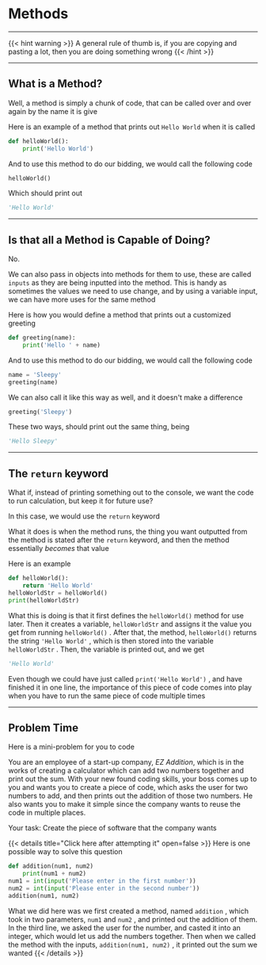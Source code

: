 # Methods

---

{{< hint warning >}}
A general rule of thumb is, if you are copying and pasting a lot, then you are doing something wrong
{{< /hint >}}

---

## What is a Method?

Well, a method is simply a chunk of code, that can be called over and over again by the name it is give

Here is an example of a method that prints out `Hello World` when it is called

``` python
def helloWorld():
    print('Hello World')
```

And to use this method to do our bidding, we would call the following code

``` python
helloWorld()
```

Which should print out

``` python
'Hello World'
```

---

## Is that all a Method is Capable of Doing?

No.

We can also pass in objects into methods for them to use, these are called `inputs` as they are being inputted into the method. This is handy as sometimes the values we need to use change, and by using a variable input, we can have more uses for the same method

Here is how you would define a method that prints out a customized greeting

``` python
def greeting(name):
    print('Hello ' + name)
```

And to use this method to do our bidding, we would call the following code

``` python
name = 'Sleepy'
greeting(name)
```

We can also call it like this way as well, and it doesn't make a difference

``` python
greeting('Sleepy')
```

These two ways, should print out the same thing, being

``` python
'Hello Sleepy'
```

---

## The `return` keyword

What if, instead of printing something out to the console, we want the code to run calculation, but keep it for future use?

In this case, we would use the `return` keyword

What it does is when the method runs, the thing you want outputted from the method is stated after the `return` keyword, and then the method essentially *becomes* that value

Here is an example

``` python
def helloWorld():
    return 'Hello World'
helloWorldStr = helloWorld()
print(helloWorldStr)
```

What this is doing is that it first defines the `helloWorld()` method for use later. Then it creates a variable, `helloWorldStr` and assigns it the value you get from running `helloWorld()` . After that, the method, `helloWorld()` returns the string `'Hello World'` , which is then stored into the variable `helloWorldStr` . Then, the variable is printed out, and we get

``` python
'Hello World'
```

Even though we could have just called `print('Hello World')` , and have finished it in one line, the importance of this piece of code comes into play when you have to run the same piece of code multiple times

---

## Problem Time

Here is a mini-problem for you to code

You are an employee of a start-up company, *EZ Addition*, which is in the works of creating a calculator which can add two numbers together and print out the sum. With your new found coding skills, your boss comes up to you and wants you to create a piece of code, which asks the user for two numbers to add, and then prints out the addition of those two numbers. He also wants you to make it simple since the company wants to reuse the code in multiple places.

Your task: Create the piece of software that the company wants

{{< details title="Click here after attempting it" open=false >}}
Here is one possible way to solve this question

``` python
def addition(num1, num2)
    print(num1 + num2)
num1 = int(input('Please enter in the first number'))
num2 = int(input('Please enter in the second number'))
addition(num1, num2)
```

What we did here was we first created a method, named `addition` , which took in two parameters, `num1` and `num2` , and printed out the addition of them. In the third line, we asked the user for the number, and casted it into an integer, which would let us add the numbers together. Then when we called the method with the inputs, `addition(num1, num2)` , it printed out the sum we wanted
{{< /details >}}
